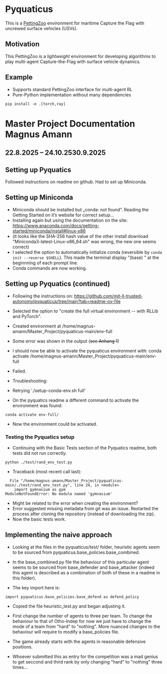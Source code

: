 # Pyquaticus
This is a [PettingZoo](https://pettingzoo.farama.org/) environment for maritime Capture the Flag with uncrewed surface vehicles (USVs).

## Motivation
This PettingZoo is a _lightweight_ environment for developing algorithms to play multi-agent Capture-the-Flag with surface vehicle dynamics.
## Example
* Supports standard PettingZoo interface for multi-agent RL
* Pure-Python implementation without many dependencies
```
pip install -e .[torch,ray]
```


# Master Project Documentation Magnus Amann 
## 22.8.2025 – 24.10.2530.9.2025

## Setting up Pyquatics
Followed instructions on readme on github. Had to set up Miniconda.
## Setting up Miniconda
* Miniconda should be installed but „conda: not found“. Reading the Getting Started on it’s website for correct setup…
* Installing again but using the documentation on the site: https://www.anaconda.com/docs/getting-started/miniconda/install#linux-x86
* (it looks like the SHA-256 hash value of the other install download "Miniconda3-latest-Linux-x86_64.sh" was wrong, the new one seems correct)
* I selected the option to automatically initialize conda (reversible by `conda init --reverse $SHELL`). This made the terminal display "(base) " at the beginnning of each prompt line.
* Conda commands are now working.
## Setting up Pyquatics (continued)
* Following the instructions on:
https://github.com/mit-ll-trusted-autonomy/pyquaticus/tree/main?tab=readme-ov-file
* Selected the option to "create the full virtual environment -- with RLLib and PyTorch".
* Created environment at /home/magnus-amann/Master_Project/pyquaticus-main/env-full
* Some error was shown in the output (~~see Anhang 1~~)

* I should now be able to activate the pyquaticus environment with:
conda activate /home/magnus-amann/Master_Project/pyquaticus-main/env-full
* Failed.
* Troubleshooting:
* Retrying './setup-conda-env.sh full'
* On the pyquatics readme a different command to activate the environment was found:
```
conda activate env-full/
```
* Now the environment could be activated.
### Testing the Pyquatics setup
* Continuing with the Basic Tests section of the Pyquatics readme, both tests did not run correctly.
```
python ./test/rand_env_test.py
```
* Traceback (most recent call last):
```
  File "/home/magnus-amann/Master_Project/pyquaticus-main/./test/rand_env_test.py", line 24, in <module>
    import gymnasium as gym
ModuleNotFoundError: No module named 'gymnasium'
```
* Might be related to the error when creating the environment?
* Error suggested missing metadata from git was an issue. Restarted the process after cloning the repository (instead of downloading the zip).
* Now the basic tests work.
## Implementing the naive approach
* Looking at the files in the pyquaticus/test/ folder, heuristic agents seem to be sourced from pyquaticus.base_policies.base_combined.

* In the base_combined.py file the behaviour of this particular agent seems to be sourced from base_defender and base_attacker (indeed this agent is described as a combination of both of these in a readme in this folder).

* The key import here is:
```
import pyquaticus.base_policies.base_defend as defend_policy
```
* Copied the file heuristic_test.py and began adjusting it.
* First change the number of agents to three per team. To change the behaviour to that of Otho-Indep for now we just have to change the mode of a team from "hard" to "nothing". More nuanced changes to the behaviour will require to modify a base_policies file.

* The game already starts with the agents in reasonable defensive positions. 
* Whoever submitted this as entry for the competition was a mad genius to get seccond and third rank by only changing "hard" to "nothing" three times...

